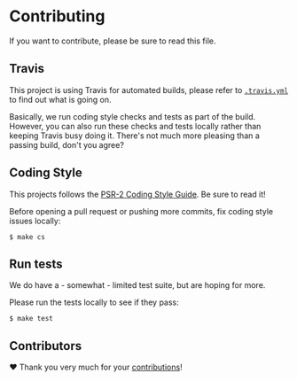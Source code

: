 # Contributing

If you want to contribute, please be sure to read this file.


## Travis

This project is using Travis for automated builds, please refer to [`.travis.yml`](https://github.com/zendframework/modules.zendframework.com/blob/master/.travis.yml) 
to find out what is going on.

Basically, we run coding style checks and tests as part of the build. However, you can also run these checks and tests 
locally rather than keeping Travis busy doing it. There's not much more pleasing than a passing build, don't you agree?


## Coding Style

This projects follows the [PSR-2 Coding Style Guide](http://www.php-fig.org/psr/psr-2/). Be sure to read it!

Before opening a pull request or pushing more commits, fix coding style issues locally:

```
$ make cs
```


## Run tests

We do have a - somewhat - limited test suite, but are hoping for more. 

Please run the tests locally to see if they pass:

```
$ make test
```

## Contributors

:heart: Thank you very much for your [contributions](https://github.com/zendframework/modules.zendframework.com/graphs/contributors)!
